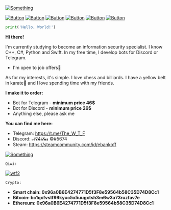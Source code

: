 [![Something](https://i.ibb.co/TMvxN8w/image.png)](https://www.youtube.com/watch?v=dQw4w9WgXcQ&list=PLrpgO-fUNO4OKpFbFXb2cQlF72Yj3ppJv)

[![Button](https://badgen.net/badge/BeastBomber/BeastBomber/white?icon=github&label)](https://github.com/ebankoff/Beast_bomber) [![Button](https://badgen.net/badge/CleanerPRO/CleanerPRO/white?icon=github&label)](https://github.com/ebankoff/Beast_bomber) [![Button](https://badgen.net/badge/overlord/overlord/white?icon=github&label)](https://github.com/ebankoff/overlord) [![Button](https://badgen.net/badge/free-proxies-and-useragents/free-proxies-and-useragents/white?icon=github&label)](https://github.com/ebankoff/free-proxies-and-useragents) [![Button](https://badgen.net/badge/telegram/telegram/blue?icon=telegram&label)](https://t.me/The_W_T_F) [![Button](https://badgen.net/badge/icon/qiwi/orange?icon=bitcoin&label)](https://qiwi.com/n/HERAMANT)

```Python
print('Hello, World!')
```

**Hi there!**

I'm currently studying to become an information security specialist. 
I know C++, C#, Python and Swift. In my free time, I develop bots for Discord or Telegram.

* I'm open to job offers💼

As for my interests, it's simple. I love chess and billiards. I have a yellow belt in karate🥋 and I love spending time with my friends.

**I make it to order:**
* Bot for Telegram - **minimum price 46$**
* Bot for Discord - **minimum price 26$**
* Anything else, please ask me

**You can find me here:**
* Telegram: https://t.me/The_W_T_F
* Discord: 𝓝𝓲𝓱𝓲𝓵𝓾𝓼 ©#5674
* Steam: https://steamcommunity.com/id/ebankoff

[![Something](https://github-readme-stats.vercel.app/api?username=ebankoff&show_icons=true&theme=tokyonight)](https://github.com/ebankoff)

`Qiwi:`

[![wtf2](https://i.ibb.co/ryDytyR/Comp-1-00000.png)](https://qiwi.com/n/HERAMANT)

`Crypto:`
* **Smart chain: 0x96a0B6E4274771D5f3F8e59564b58C35D74D8Cc1**
* **Bitcoin: bc1qxfvstf99kyuc5x5uugxtsh3m6w3a73ruzfav7e**
* **Ethereum: 0x96a0B6E4274771D5f3F8e59564b58C35D74D8Cc1**
